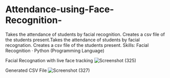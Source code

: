 # Attendance-using-Face-Recognition-
Takes the attendance of students by facial recognition.
Creates a csv file of the students present.Takes the attendance of students by facial recognation. Creates a csv file of the students present.
Skills: Facial Recognition · Python (Programming Language)

Facial Recognation with live face tracking
![Screenshot (325)](https://github.com/Kushmathur1206/Attendance-using-Face-Recogonation-/assets/99969817/c45a1abc-9367-494a-80f9-edbae1c2091c)


Generated CSV File
![Screenshot (327)](https://github.com/Kushmathur1206/Attendance-using-Face-Recogonation-/assets/99969817/4bb704ac-4a1b-4cd3-864a-7c694db3dad5)


